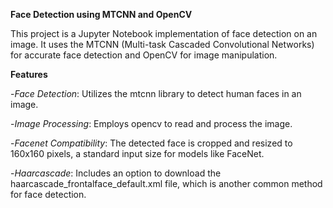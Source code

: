 ****Face Detection using MTCNN and OpenCV****

This project is a Jupyter Notebook implementation of face detection on an image. It uses the MTCNN (Multi-task Cascaded Convolutional Networks) for accurate face detection and OpenCV for image manipulation.

**Features**

-*Face Detection*: Utilizes the mtcnn library to detect human faces in an image.

-*Image Processing*: Employs opencv to read and process the image.

-*Facenet Compatibility*: The detected face is cropped and resized to 160x160 pixels, a standard input size for models like FaceNet.

-*Haarcascade*: Includes an option to download the haarcascade_frontalface_default.xml file, which is another common method for face detection.
